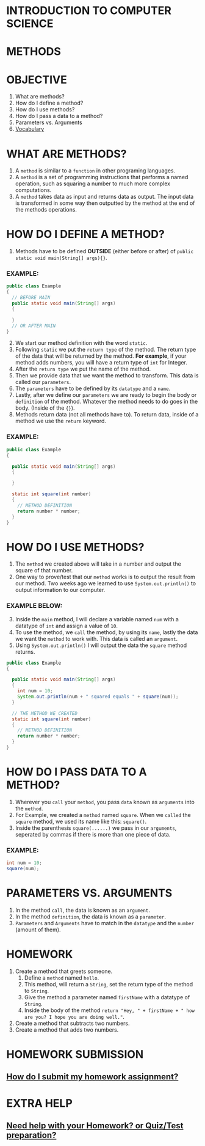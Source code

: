 # INTRODUCTION TO COMPUTER SCIENCE

# METHODS

# OBJECTIVE
1. What are methods?
2. How do I define a method?
3. How do I use methods?
4. How do I pass a data to a method?
5. Parameters vs. Arguments
6. [Vocabulary](https://github.com/ECS-CS/2018-2019/blob/master/6-8th/Vocabulary.md)

# WHAT ARE METHODS?
1. A `method` is similar to a `function` in other programing languages.
2. A `method` is a set of programming instructions that performs a named operation, such as squaring a number to much more complex computations. 
3. A `method` takes data as input and returns data as output. The input data is transformed in some way then outputted by the method at the end of the methods operations. 

# HOW DO I DEFINE A METHOD?
1. Methods have to be defined **OUTSIDE** (either before or after) of `public static void main(String[] args){}`.
### EXAMPLE: 
```java
public class Example
{
  // BEFORE MAIN
  public static void main(String[] args)
  {

  }
  // OR AFTER MAIN
}
```
2. We start our method definition with the word `static`.
3. Following `static` we put the `return type` of the method. The return type of the data that will be returned by the method. **For example**, if your method adds numbers, you will have a return type of `int` for Integer.
4. After the `return type` we put the name of the method.
5. Then we provide data that we want the method to transform. This data is called our `parameters`.
6. The `parameters` have to be defined by its `datatype` and a `name`.
7. Lastly, after we define our `parameters` we are ready to begin the body or `definition` of the method. Whatever the method needs to do goes in the body. (Inside of the `{}`).
8. Methods return data (not all methods have to). To return data, inside of a method we use the `return` keyword.
### EXAMPLE: 
```java
public class Example
{

  public static void main(String[] args)
  {

  }

  static int square(int number)
  {
    // METHOD DEFINITION
    return number * number;
  }
}
```

# HOW DO I USE METHODS?

1. The `method` we created above will take in a number and output the square of that number.
2. One way to prove/test that our `method` works is to output the result from our method. Two weeks ago we learned to use `System.out.println()` to output information to our computer.

### EXAMPLE BELOW: 
3.  Inside the `main` method, I will declare a variable named `num` with a datatype of `int` and assign a value of `10`.
4. To use the method, we `call` the method, by using its `name`, lastly the data we want the `method` to work with. This data is called an `argument`.
5. Using `System.out.println()` I will output the data the `square` method returns.
```java
public class Example
{

  public static void main(String[] args)
  {
    int num = 10;
    System.out.println(num + " squared equals " + square(num));
  }

  // THE METHOD WE CREATED
  static int square(int number)
  {
    // METHOD DEFINITION
    return number * number;
  }
}
```

# HOW DO I PASS DATA TO A METHOD?

1. Wherever you `call` your `method`, you pass `data` known as `arguments` into the `method`.
2. For Example, we created a `method` named `square`. When we `called` the `square` method, we used its name like this: `square()`.
3. Inside the parenthesis `square(......)` we pass in our `arguments`, seperated by commas if there is more than one piece of data.

### EXAMPLE:
```java
int num = 10;
square(num);
```

# PARAMETERS VS. ARGUMENTS

1. In the method `call`, the data is known as an `argument`.
2. In the method `definition`, the data is known as a `parameter`.
3. `Parameters` and `Arguments` have to match in the `datatype` and the `number` (amount of them).

# HOMEWORK
1. Create a method that greets someone.
    1. Define a `method` named `hello`.
    2. This method, will return a `String`, set the return type of the method to `String`.
    3. Give the method a parameter named `firstName` with a datatype of `String`.
    4. Inside the body of the method `return "Hey, " + firstName + " how are you? I hope you are doing well."`.
2. Create a method that subtracts two numbers.
3. Create a method that adds two numbers.

# HOMEWORK SUBMISSION
## [How do I submit my homework assignment?](https://github.com/ECS-CS/2018-2019/blob/master/6-8th/HomeworkSubmission.md)

# EXTRA HELP

## [Need help with your Homework? or Quiz/Test preparation?](https://github.com/ECS-CS/2018-2019/blob/master/6-8th/ExtraHelp.md)
